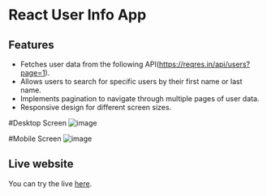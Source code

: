 # React User Info App

## Features

- Fetches user data from the following API(https://reqres.in/api/users?page=1).
- Allows users to search for specific users by their first name or last name.
- Implements pagination to navigate through multiple pages of user data.
- Responsive design for different screen sizes.

#Desktop Screen
![image](https://github.com/manojkumart06/User-Info/assets/61974981/9b3e46e8-5d50-4ff8-a0d6-d8c263dafb25)

#Mobile Screen
![image](https://github.com/manojkumart06/User-Info/assets/61974981/6904df2c-1e46-4193-9ae0-7ca06e4e06f8)


## Live website
You can try the live [here](https://userinfopage.netlify.app/).
